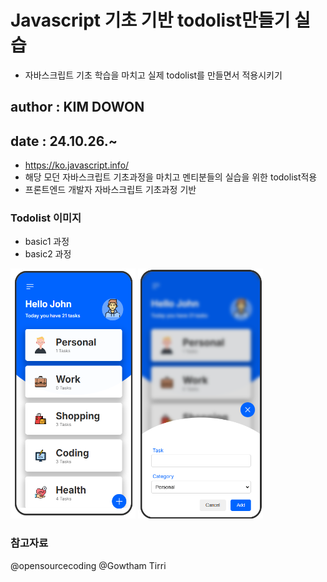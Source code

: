 # Javascript 기초 기반 todolist만들기 실습

- 자바스크립트 기초 학습을 마치고 실제 todolist를 만들면서 적용시키기

## author : KIM DOWON

## date : 24.10.26.~

- <https://ko.javascript.info/>
- 해당 모던 자바스크립트 기초과정을 마치고 멘티분들의 실습을 위한 todolist적용
- 프론트엔드 개발자 자바스크립트 기초과정 기반

### Todolist 이미지

- basic1 과정
- basic2 과정
<div>
<img src="/image.png" width="200" height="400"/>
<img src="/image2.png" width="200" height="400"/>
</div>

### 참고자료

@opensourcecoding
@Gowtham Tirri
